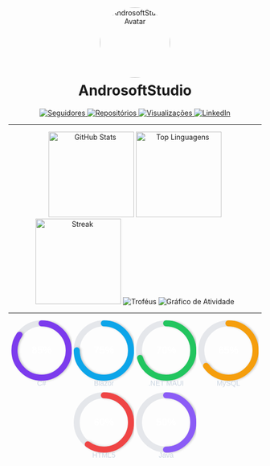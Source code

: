 <!-- MINIMAL • ANDROSOFTSTUDIO -->
<div align="center">
  <!-- Avatar puxado automaticamente do GitHub -->
  <img src="https://github.com/AndrosoftStudio.png?size=240" alt="AndrosoftStudio Avatar" width="140" style="border-radius:50%;"/>
  <h1 style="margin-top:8px;">AndrosoftStudio</h1>
</div>

<p align="center">
  <a href="https://github.com/AndrosoftStudio?tab=followers">
    <img src="https://img.shields.io/github/followers/AndrosoftStudio?style=for-the-badge&logo=github" alt="Seguidores"/>
  </a>
  <a href="https://github.com/AndrosoftStudio?tab=repositories">
    <img src="https://img.shields.io/badge/Repositórios-Explorar-0ea5e9?style=for-the-badge&logo=github" alt="Repositórios"/>
  </a>
  <a href="https://komarev.com/ghpvc/?username=AndrosoftStudio">
    <img src="https://img.shields.io/badge/Visualizações‑Perfil-22c55e?style=for-the-badge" alt="Visualizações"/>
  </a>
  <a href="https://www.linkedin.com/in/andrejorge-devandre?utm_source=share&utm_campaign=share_via&utm_content=profile&utm_medium=android_app">
    <img src="https://img.shields.io/badge/LinkedIn-André%20Jorge-0A66C2?style=for-the-badge&logo=linkedin" alt="LinkedIn"/>
  </a>
</p>

---

<!-- GRÁFICOS -->
<div align="center">
  <!-- Stats principais -->
  <img src="https://github-readme-stats.vercel.app/api?username=AndrosoftStudio&show_icons=true&include_all_commits=true&count_private=true&theme=dracula&hide_border=false&locale=pt-br" height="170" alt="GitHub Stats"/>
  <!-- Linguagens -->
  <img src="https://github-readme-stats.vercel.app/api/top-langs?username=AndrosoftStudio&locale=pt-br&hide_title=false&layout=compact&card_width=320&langs_count=8&theme=dracula&hide_border=false" height="170" alt="Top Linguagens"/>
  <!-- Streak -->
  <img src="https://streak-stats.demolab.com?user=AndrosoftStudio&theme=dracula&locale=pt_BR&date_format=j%20M%5B%20Y%5D" height="170" alt="Streak"/>
  <!-- Trophies -->
  <img src="https://github-profile-trophy.vercel.app/?username=AndrosoftStudio&theme=dracula&no-frame=true&no-bg=true&column=6" alt="Troféus"/>
  <!-- Activity Graph -->
  <img src="https://github-readme-activity-graph.vercel.app/graph?username=AndrosoftStudio&theme=dracula&hide_border=false" alt="Gráfico de Atividade"/>
</div>

---

<!-- DONUTS: GRÁFICOS CIRCULARES CUSTOM -->
<p align="center">
  <!-- Cálculo: circunferência ~ 339.29; dash = circ * (percentual/100) -->
  <svg width="120" height="140" viewBox="0 0 120 140"><defs><filter id="s1" x="-50%" y="-50%" width="200%" height="200%"><feDropShadow dx="0" dy="2" stdDeviation="2" flood-color="#000" flood-opacity="0.25"/></filter></defs><g transform="translate(60,60)"><circle r="54" fill="none" stroke="#e5e7eb" stroke-width="12"/><circle r="54" fill="none" stroke="#7C3AED" stroke-width="12" stroke-dasharray="287.34 51.95" stroke-linecap="round" transform="rotate(-90)" filter="url(#s1)"/><text x="0" y="6" text-anchor="middle" font-family="Arial, Helvetica, sans-serif" font-size="20" font-weight="700" fill="#fff">85%</text></g><text x="60" y="130" text-anchor="middle" font-family="Arial, Helvetica, sans-serif" font-size="14" fill="#cbd5e1">C#</text></svg>
  <svg width="120" height="140" viewBox="0 0 120 140"><defs><filter id="s2" x="-50%" y="-50%" width="200%" height="200%"><feDropShadow dx="0" dy="2" stdDeviation="2" flood-color="#000" flood-opacity="0.25"/></filter></defs><g transform="translate(60,60)"><circle r="54" fill="none" stroke="#e5e7eb" stroke-width="12"/><circle r="54" fill="none" stroke="#0EA5E9" stroke-width="12" stroke-dasharray="254.47 84.82" stroke-linecap="round" transform="rotate(-90)" filter="url(#s2)"/><text x="0" y="6" text-anchor="middle" font-family="Arial, Helvetica, sans-serif" font-size="20" font-weight="700" fill="#fff">75%</text></g><text x="60" y="130" text-anchor="middle" font-family="Arial, Helvetica, sans-serif" font-size="14" fill="#cbd5e1">Blazor</text></svg>
  <svg width="120" height="140" viewBox="0 0 120 140"><defs><filter id="s3" x="-50%" y="-50%" width="200%" height="200%"><feDropShadow dx="0" dy="2" stdDeviation="2" flood-color="#000" flood-opacity="0.25"/></filter></defs><g transform="translate(60,60)"><circle r="54" fill="none" stroke="#e5e7eb" stroke-width="12"/><circle r="54" fill="none" stroke="#22C55E" stroke-width="12" stroke-dasharray="239.05 100.24" stroke-linecap="round" transform="rotate(-90)" filter="url(#s3)"/><text x="0" y="6" text-anchor="middle" font-family="Arial, Helvetica, sans-serif" font-size="20" font-weight="700" fill="#fff">70%</text></g><text x="60" y="130" text-anchor="middle" font-family="Arial, Helvetica, sans-serif" font-size="14" fill="#cbd5e1">.NET MAUI</text></svg>
  <svg width="120" height="140" viewBox="0 0 120 140"><defs><filter id="s4" x="-50%" y="-50%" width="200%" height="200%"><feDropShadow dx="0" dy="2" stdDeviation="2" flood-color="#000" flood-opacity="0.25"/></filter></defs><g transform="translate(60,60)"><circle r="54" fill="none" stroke="#e5e7eb" stroke-width="12"/><circle r="54" fill="none" stroke="#F59E0B" stroke-width="12" stroke-dasharray="221.54 117.75" stroke-linecap="round" transform="rotate(-90)" filter="url(#s4)"/><text x="0" y="6" text-anchor="middle" font-family="Arial, Helvetica, sans-serif" font-size="20" font-weight="700" fill="#fff">65%</text></g><text x="60" y="130" text-anchor="middle" font-family="Arial, Helvetica, sans-serif" font-size="14" fill="#cbd5e1">MySQL</text></svg>
  <svg width="120" height="140" viewBox="0 0 120 140"><defs><filter id="s5" x="-50%" y="-50%" width="200%" height="200%"><feDropShadow dx="0" dy="2" stdDeviation="2" flood-color="#000" flood-opacity="0.25"/></filter></defs><g transform="translate(60,60)"><circle r="54" fill="none" stroke="#e5e7eb" stroke-width="12"/><circle r="54" fill="none" stroke="#EF4444" stroke-width="12" stroke-dasharray="203.57 135.72" stroke-linecap="round" transform="rotate(-90)" filter="url(#s5)"/><text x="0" y="6" text-anchor="middle" font-family="Arial, Helvetica, sans-serif" font-size="20" font-weight="700" fill="#fff">60%</text></g><text x="60" y="130" text-anchor="middle" font-family="Arial, Helvetica, sans-serif" font-size="14" fill="#cbd5e1">HTML5</text></svg>
  <svg width="120" height="140" viewBox="0 0 120 140"><defs><filter id="s6" x="-50%" y="-50%" width="200%" height="200%"><feDropShadow dx="0" dy="2" stdDeviation="2" flood-color="#000" flood-opacity="0.25"/></filter></defs><g transform="translate(60,60)"><circle r="54" fill="none" stroke="#e5e7eb" stroke-width="12"/><circle r="54" fill="none" stroke="#8B5CF6" stroke-width="12" stroke-dasharray="169.65 169.64" stroke-linecap="round" transform="rotate(-90)" filter="url(#s6)"/><text x="0" y="6" text-anchor="middle" font-family="Arial, Helvetica, sans-serif" font-size="20" font-weight="700" fill="#fff">50%</text></g><text x="60" y="130" text-anchor="middle" font-family="Arial, Helvetica, sans-serif" font-size="14" fill="#cbd5e1">Java</text></svg>
</p>

<!-- FIM MINIMAL -->
